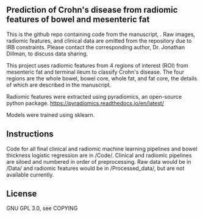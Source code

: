 ## Prediction of Crohn's disease from radiomic features of bowel and mesenteric fat
This is the github repo containing code from the manuscript, . Raw images, radiomic features, and clinical data are omitted from the repository due to IRB constraints. Please contact the corresponding author, Dr. Jonathan Dillman, to discuss data sharing.

This project uses radiomic features from 4 regions of interest (ROI) from mesenteric fat and terminal ileum to classify Crohn's disease. The four regions are the whole bowel, bowel core, whole fat, and fat core, the details of which are described in the manuscript.

Radiomic features were extracted using pyradiomics, an open-source python package. https://pyradiomics.readthedocs.io/en/latest/

Models were trained using sklearn.

## Instructions
Code for all final clinical and radiomic machine learning pipelines and bowel thickness logistic regression are in /Code/. Clinical and radiomic pipelines are siloed and numbered in order of preprocessing. 
Raw data would be in /Data/ and radiomic features would be in /Processed_data/, but are not available currently. 

## License
GNU GPL 3.0, see COPYING
